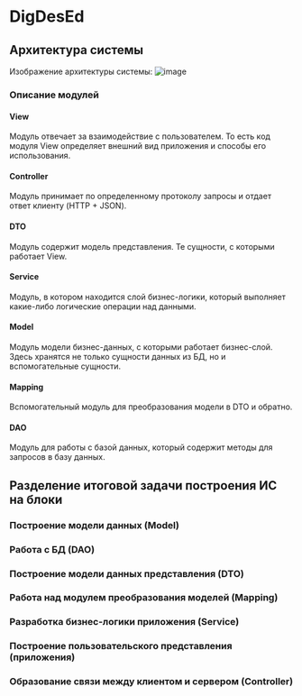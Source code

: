 # DigDesEd

## Архитектура системы
Изображение архитектуры системы:
![image](https://github.com/freshro3es/DigDesEd/assets/104096803/03a4113e-c131-44f1-9593-5fc81515d036)

### Описание модулей

#### View
Модуль отвечает за взаимодействие с пользователем. То есть код модуля View определяет внешний вид приложения и способы его использования.

#### Controller
Модуль принимает по определенному протоколу запросы и отдает ответ клиенту (HTTP + JSON).

#### DTO
Модуль содержит модель представления. Те сущности, с которыми работает View.

#### Service
Модуль, в котором находится слой бизнес-логики, который выполняет какие-либо логические операции над данными.

#### Model
Модуль модели бизнес-данных, с которыми работает бизнес-слой. Здесь хранятся не только сущности данных из БД, но и вспомогательные сущности.

#### Mapping
Вспомогательный модуль для преобразования модели в DTO и обратно.

#### DAO
Модуль для работы с базой данных, который содержит методы для запросов в базу данных.

## Разделение итоговой задачи построения ИС на блоки

### Построение модели данных (Model)

### Работа с БД (DAO)

### Построение модели данных представления (DTO)

### Работа над модулем преобразования моделей (Mapping)

### Разработка бизнес-логики приложения (Service)

### Построение пользовательского представления (приложения)

### Образование связи между клиентом и сервером (Controller)
